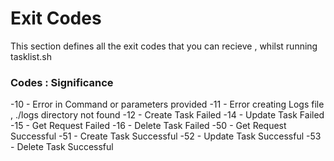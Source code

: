 # Exit Codes
This section defines all the exit codes that you can recieve , whilst running tasklist.sh

### Codes : Significance
-10 - Error in Command or parameters provided
-11 - Error creating Logs file , ./logs directory not found
-12 - Create Task Failed
-14 - Update Task Failed
-15 - Get Request Failed
-16 - Delete Task Failed
-50 - Get Request Successful
-51 - Create Task Successful
-52 - Update Task Successful
-53 - Delete Task Successful




